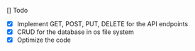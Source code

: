 [] Todo

- [x] Implement GET, POST, PUT, DELETE for the API endpoints
- [x] CRUD for the database in os file system
- [x] Optimize the code
